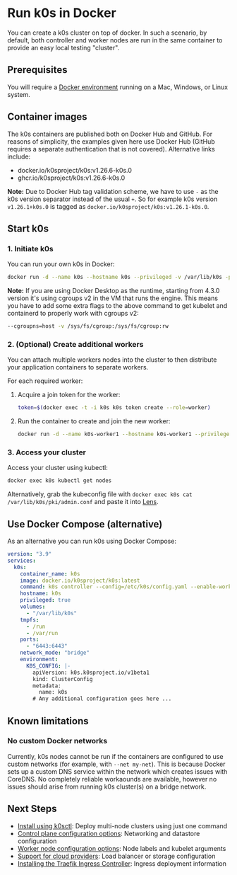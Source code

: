 # Run k0s in Docker

You can create a k0s cluster on top of docker. In such a scenario, by default, both controller and worker nodes are run in the same container to provide an easy local testing "cluster".

## Prerequisites

You will require a [Docker environment](https://docs.docker.com/get-docker/) running on a Mac, Windows, or Linux system.

## Container images

The k0s containers are published both on Docker Hub and GitHub. For reasons of simplicity, the examples given here use Docker Hub (GitHub requires a separate authentication that is not covered). Alternative links include:

- docker.io/k0sproject/k0s:v1.26.6-k0s.0
- ghcr.io/k0sproject/k0s:v1.26.6-k0s.0

**Note:** Due to Docker Hub tag validation scheme, we have to use `-` as the k0s version separator instead of the usual `+`. So for example k0s version `v1.26.1+k0s.0` is tagged as `docker.io/k0sproject/k0s:v1.26.1-k0s.0`.

## Start k0s

### 1. Initiate k0s

You can run your own k0s in Docker:

```sh
docker run -d --name k0s --hostname k0s --privileged -v /var/lib/k0s -p 6443:6443 docker.io/k0sproject/k0s:latest
```

**Note:** If you are using Docker Desktop as the runtime, starting from 4.3.0 version it's using cgroups v2 in the VM that runs the engine. This means you have to add some extra flags to the above command to get kubelet and containerd to properly work with cgroups v2:

```sh
--cgroupns=host -v /sys/fs/cgroup:/sys/fs/cgroup:rw
```

### 2. (Optional) Create additional workers

You can attach multiple workers nodes into the cluster to then distribute your application containers to separate workers.

For each required worker:

1. Acquire a join token for the worker:

    ```sh
    token=$(docker exec -t -i k0s k0s token create --role=worker)
    ```

2. Run the container to create and join the new worker:

    ```sh
    docker run -d --name k0s-worker1 --hostname k0s-worker1 --privileged -v /var/lib/k0s docker.io/k0sproject/k0s:latest k0s worker $token
    ```

### 3. Access your cluster

Access your cluster using kubectl:

```sh
docker exec k0s kubectl get nodes
```

Alternatively, grab the kubeconfig file with `docker exec k0s cat /var/lib/k0s/pki/admin.conf` and paste it into [Lens](https://github.com/lensapp/lens/).

## Use Docker Compose (alternative)

As an alternative you can run k0s using Docker Compose:

```yaml
version: "3.9"
services:
  k0s:
    container_name: k0s
    image: docker.io/k0sproject/k0s:latest
    command: k0s controller --config=/etc/k0s/config.yaml --enable-worker
    hostname: k0s
    privileged: true
    volumes:
      - "/var/lib/k0s"
    tmpfs:
      - /run
      - /var/run
    ports:
      - "6443:6443"
    network_mode: "bridge"
    environment:
      K0S_CONFIG: |-
        apiVersion: k0s.k0sproject.io/v1beta1
        kind: ClusterConfig
        metadata:
          name: k0s
        # Any additional configuration goes here ...
```

## Known limitations

### No custom Docker networks

Currently, k0s nodes cannot be run if the containers are configured to use custom networks (for example, with `--net my-net`). This is because Docker sets up a custom DNS service within the network which creates issues with CoreDNS. No completely reliable workaounds are available, however no issues should arise from running k0s cluster(s) on a bridge network.

## Next Steps

- [Install using k0sctl](k0sctl-install.md): Deploy multi-node clusters using just one command
- [Control plane configuration options](configuration.md): Networking and datastore configuration
- [Worker node configuration options](worker-node-config.md): Node labels and kubelet arguments
- [Support for cloud providers](cloud-providers.md): Load balancer or storage configuration
- [Installing the Traefik Ingress Controller](examples/traefik-ingress.md): Ingress deployment information
